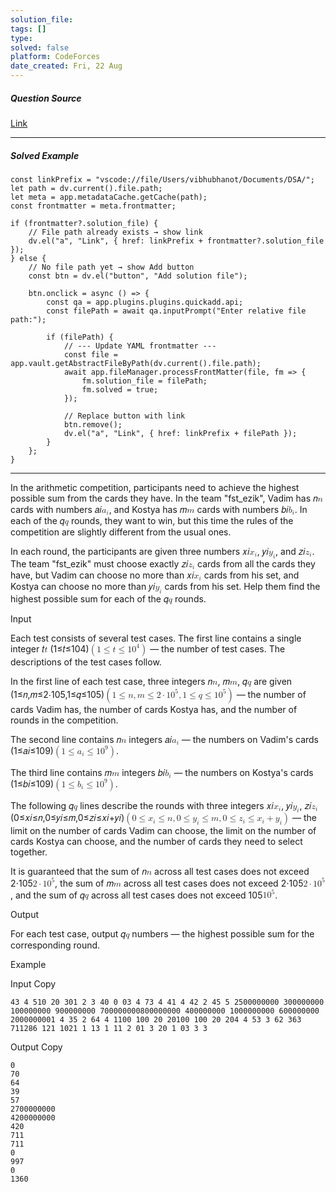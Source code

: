 ```yaml
---
solution_file: 
tags: []
type: 
solved: false
platform: CodeForces
date_created: Fri, 22 Aug
---
```


##### Question Source  
[Link](https://codeforces.com/problemset/problem/2132/E)

---

##### Solved Example  
```dataviewjs
const linkPrefix = "vscode://file/Users/vibhubhanot/Documents/DSA/";
let path = dv.current().file.path;
let meta = app.metadataCache.getCache(path);
const frontmatter = meta.frontmatter;

if (frontmatter?.solution_file) {
    // File path already exists → show link
    dv.el("a", "Link", { href: linkPrefix + frontmatter?.solution_file });
} else {
    // No file path yet → show Add button
    const btn = dv.el("button", "Add solution file");

    btn.onclick = async () => {
        const qa = app.plugins.plugins.quickadd.api;
        const filePath = await qa.inputPrompt("Enter relative file path:");

        if (filePath) {
            // --- Update YAML frontmatter ---
            const file = app.vault.getAbstractFileByPath(dv.current().file.path);
            await app.fileManager.processFrontMatter(file, fm => {
                fm.solution_file = filePath;
                fm.solved = true;
            });

            // Replace button with link
            btn.remove();
            dv.el("a", "Link", { href: linkPrefix + filePath });
        }
    };
}
```

---


In the arithmetic competition, participants need to achieve the highest possible sum from the cards they have. In the team "fst\_ezik", Vadim has <nobr>𝑛</nobr><math><mi>n</mi></math> cards with numbers <nobr>𝑎𝑖</nobr><math><msub><mi>a</mi><mi>i</mi></msub></math>, and Kostya has <nobr>𝑚</nobr><math><mi>m</mi></math> cards with numbers <nobr>𝑏𝑖</nobr><math><msub><mi>b</mi><mi>i</mi></msub></math>. In each of the <nobr>𝑞</nobr><math><mi>q</mi></math> rounds, they want to win, but this time the rules of the competition are slightly different from the usual ones.

In each round, the participants are given three numbers <nobr>𝑥𝑖</nobr><math><msub><mi>x</mi><mi>i</mi></msub></math>, <nobr>𝑦𝑖</nobr><math><msub><mi>y</mi><mi>i</mi></msub></math>, and <nobr>𝑧𝑖</nobr><math><msub><mi>z</mi><mi>i</mi></msub></math>. The team "fst\_ezik" must choose exactly <nobr>𝑧𝑖</nobr><math><msub><mi>z</mi><mi>i</mi></msub></math> cards from all the cards they have, but Vadim can choose no more than <nobr>𝑥𝑖</nobr><math><msub><mi>x</mi><mi>i</mi></msub></math> cards from his set, and Kostya can choose no more than <nobr>𝑦𝑖</nobr><math><msub><mi>y</mi><mi>i</mi></msub></math> cards from his set. Help them find the highest possible sum for each of the <nobr>𝑞</nobr><math><mi>q</mi></math> rounds.

Input

Each test consists of several test cases. The first line contains a single integer <nobr>𝑡</nobr><math><mi>t</mi></math> <nobr>(1≤𝑡≤104)</nobr><math><mo>(</mo><mn>1</mn><mo>≤</mo><mi>t</mi><mo>≤</mo><msup><mn>10</mn><mn>4</mn></msup><mo>)</mo></math> — the number of test cases. The descriptions of the test cases follow.

In the first line of each test case, three integers <nobr>𝑛</nobr><math><mi>n</mi></math>, <nobr>𝑚</nobr><math><mi>m</mi></math>, <nobr>𝑞</nobr><math><mi>q</mi></math> are given <nobr>(1≤𝑛,𝑚≤2⋅105,1≤𝑞≤105)</nobr><math><mo>(</mo><mn>1</mn><mo>≤</mo><mi>n</mi><mo>,</mo><mi>m</mi><mo>≤</mo><mn>2</mn><mo>⋅</mo><msup><mn>10</mn><mn>5</mn></msup><mo>,</mo><mn>1</mn><mo>≤</mo><mi>q</mi><mo>≤</mo><msup><mn>10</mn><mn>5</mn></msup><mo>)</mo></math> — the number of cards Vadim has, the number of cards Kostya has, and the number of rounds in the competition.

The second line contains <nobr>𝑛</nobr><math><mi>n</mi></math> integers <nobr>𝑎𝑖</nobr><math><msub><mi>a</mi><mi>i</mi></msub></math> — the numbers on Vadim's cards <nobr>(1≤𝑎𝑖≤109)</nobr><math><mo>(</mo><mn>1</mn><mo>≤</mo><msub><mi>a</mi><mi>i</mi></msub><mo>≤</mo><msup><mn>10</mn><mn>9</mn></msup><mo>)</mo></math>.

The third line contains <nobr>𝑚</nobr><math><mi>m</mi></math> integers <nobr>𝑏𝑖</nobr><math><msub><mi>b</mi><mi>i</mi></msub></math> — the numbers on Kostya's cards <nobr>(1≤𝑏𝑖≤109)</nobr><math><mo>(</mo><mn>1</mn><mo>≤</mo><msub><mi>b</mi><mi>i</mi></msub><mo>≤</mo><msup><mn>10</mn><mn>9</mn></msup><mo>)</mo></math>.

The following <nobr>𝑞</nobr><math><mi>q</mi></math> lines describe the rounds with three integers <nobr>𝑥𝑖</nobr><math><msub><mi>x</mi><mi>i</mi></msub></math>, <nobr>𝑦𝑖</nobr><math><msub><mi>y</mi><mi>i</mi></msub></math>, <nobr>𝑧𝑖</nobr><math><msub><mi>z</mi><mi>i</mi></msub></math> <nobr>(0≤𝑥𝑖≤𝑛,0≤𝑦𝑖≤𝑚,0≤𝑧𝑖≤𝑥𝑖+𝑦𝑖)</nobr><math><mo>(</mo><mn>0</mn><mo>≤</mo><msub><mi>x</mi><mi>i</mi></msub><mo>≤</mo><mi>n</mi><mo>,</mo><mn>0</mn><mo>≤</mo><msub><mi>y</mi><mi>i</mi></msub><mo>≤</mo><mi>m</mi><mo>,</mo><mn>0</mn><mo>≤</mo><msub><mi>z</mi><mi>i</mi></msub><mo>≤</mo><msub><mi>x</mi><mi>i</mi></msub><mo>+</mo><msub><mi>y</mi><mi>i</mi></msub><mo>)</mo></math> — the limit on the number of cards Vadim can choose, the limit on the number of cards Kostya can choose, and the number of cards they need to select together.

It is guaranteed that the sum of <nobr>𝑛</nobr><math><mi>n</mi></math> across all test cases does not exceed <nobr>2⋅105</nobr><math><mn>2</mn><mo>⋅</mo><msup><mn>10</mn><mn>5</mn></msup></math>, the sum of <nobr>𝑚</nobr><math><mi>m</mi></math> across all test cases does not exceed <nobr>2⋅105</nobr><math><mn>2</mn><mo>⋅</mo><msup><mn>10</mn><mn>5</mn></msup></math>, and the sum of <nobr>𝑞</nobr><math><mi>q</mi></math> across all test cases does not exceed <nobr>105</nobr><math><msup><mn>10</mn><mn>5</mn></msup></math>.

Output

For each test case, output <nobr>𝑞</nobr><math><mi>q</mi></math> numbers — the highest possible sum for the corresponding round.

Example

Input
Copy

```
43 4 510 20 301 2 3 40 0 03 4 73 4 41 4 42 2 45 5 2500000000 300000000 100000000 900000000 700000000800000000 400000000 1000000000 600000000 2000000001 4 35 2 64 4 1100 100 20 20100 100 20 204 4 53 3 62 363 711286 121 1021 1 13 1 11 2 01 3 20 1 03 3 3
```
Output
Copy

```
0
70
64
39
57
2700000000
4200000000
420
711
711
0
997
0
1360
```

